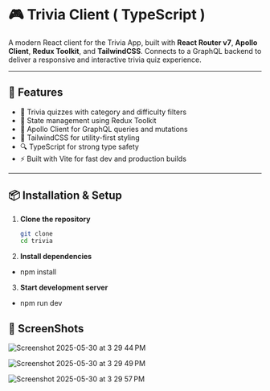 
# 🎮 Trivia Client ( TypeScript ) 

A modern React client for the Trivia App, built with **React Router v7**, **Apollo Client**, **Redux Toolkit**, and **TailwindCSS**. Connects to a GraphQL backend to deliver a responsive and interactive trivia quiz experience.

---

## 🚀 Features

- 🎯 Trivia quizzes with category and difficulty filters
- 🔁 State management using Redux Toolkit
- 📡 Apollo Client for GraphQL queries and mutations
- 💨 TailwindCSS for utility-first styling
- 🔍 TypeScript for strong type safety
- ⚡ Built with Vite for fast dev and production builds

---

## 📦 Installation & Setup

1. **Clone the repository**

   ```bash
   git clone
   cd trivia


2. **Install dependencies**
  - npm install


3. **Start development server**
  - npm run dev

## 📸 ScreenShots

![Screenshot 2025-05-30 at 3 29 44 PM](https://github.com/user-attachments/assets/1d9e8d52-3025-4d78-922a-10a4f41a8865)

![Screenshot 2025-05-30 at 3 29 49 PM](https://github.com/user-attachments/assets/4959fafc-972d-46fe-aca8-1cd1a330fe46)

![Screenshot 2025-05-30 at 3 29 57 PM](https://github.com/user-attachments/assets/48fcbd7f-614a-410a-ba1e-f588fef989ae)
